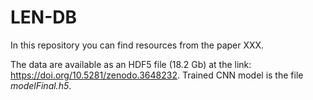 # LEN-DB
In this repository you can find resources from the paper XXX. 

The data are available as an HDF5 file (18.2 Gb) at the link: https://doi.org/10.5281/zenodo.3648232.
Trained CNN model is the file <i>modelFinal.h5</i>.

